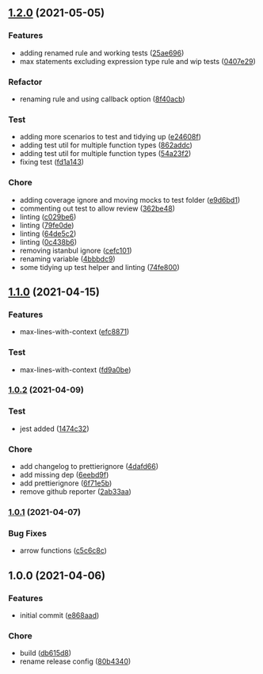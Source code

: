 ## [1.2.0](https://github.com/amirmohsen/flexverse-eslint-plugin-core/compare/v1.1.0...v1.2.0) (2021-05-05)


### Features

* adding renamed rule and working tests ([25ae696](https://github.com/amirmohsen/flexverse-eslint-plugin-core/commit/25ae696a8380c41928200576b6de0c02fd9d96c7))
* max statements excluding expression type rule and wip tests ([0407e29](https://github.com/amirmohsen/flexverse-eslint-plugin-core/commit/0407e2944c0e9342442a5e0daf7b327c8c6960a0))


### Refactor

* renaming rule and using callback option ([8f40acb](https://github.com/amirmohsen/flexverse-eslint-plugin-core/commit/8f40acb6c91134c4352dbc19e34e17778cde92a8))


### Test

* adding more scenarios to test and tidying up ([e24608f](https://github.com/amirmohsen/flexverse-eslint-plugin-core/commit/e24608f0d4a3db01d9c4fa028fe99f8a5ed566f2))
* adding test util for multiple function types ([862addc](https://github.com/amirmohsen/flexverse-eslint-plugin-core/commit/862addc4f977f132a72d5dacd46f063f52553283))
* adding test util for multiple function types ([54a23f2](https://github.com/amirmohsen/flexverse-eslint-plugin-core/commit/54a23f2d3072e9bc0107c96137b4fa0e58c3eb94))
* fixing test ([fd1a143](https://github.com/amirmohsen/flexverse-eslint-plugin-core/commit/fd1a14361fb1b5871a11226cb89e2aec47de5f34))


### Chore

* adding coverage ignore and moving mocks to test folder ([e9d6bd1](https://github.com/amirmohsen/flexverse-eslint-plugin-core/commit/e9d6bd10899bbe8659fcb84955a54e0ab2903516))
* commenting out test to allow review ([362be48](https://github.com/amirmohsen/flexverse-eslint-plugin-core/commit/362be489149b9b40bcb4a8a781dbbeecbe4ad9a3))
* linting ([c029be6](https://github.com/amirmohsen/flexverse-eslint-plugin-core/commit/c029be676be9ce5071ebbae36678cd322774f31c))
* linting ([79fe0de](https://github.com/amirmohsen/flexverse-eslint-plugin-core/commit/79fe0de70eb1563ef5e05a16ee02b865b39176b2))
* linting ([64de5c2](https://github.com/amirmohsen/flexverse-eslint-plugin-core/commit/64de5c273754a82bcaccf8bbb435095ebdf800ef))
* linting ([0c438b6](https://github.com/amirmohsen/flexverse-eslint-plugin-core/commit/0c438b6ef51aaecc7a75e3ab313b76f3313b9681))
* removing istanbul ignore ([cefc101](https://github.com/amirmohsen/flexverse-eslint-plugin-core/commit/cefc1013b63bdde08c3e6d2434f85d5280259115))
* renaming variable ([4bbbdc9](https://github.com/amirmohsen/flexverse-eslint-plugin-core/commit/4bbbdc91ac2cacf063f726f0c61786fbfc7577a2))
* some tidying up test helper and linting ([74fe800](https://github.com/amirmohsen/flexverse-eslint-plugin-core/commit/74fe80018ca6175ebd414ed38aa313b09520a8c8))

## [1.1.0](https://github.com/amirmohsen/flexverse-eslint-plugin-core/compare/v1.0.2...v1.1.0) (2021-04-15)


### Features

* max-lines-with-context ([efc8871](https://github.com/amirmohsen/flexverse-eslint-plugin-core/commit/efc8871143e7d2d358034eb8b4ae6c085ee17a87))


### Test

* max-lines-with-context ([fd9a0be](https://github.com/amirmohsen/flexverse-eslint-plugin-core/commit/fd9a0be7d116186495737e249faa3fc2c787876c))

### [1.0.2](https://github.com/amirmohsen/flexverse-eslint-plugin-core/compare/v1.0.1...v1.0.2) (2021-04-09)


### Test

* jest added ([1474c32](https://github.com/amirmohsen/flexverse-eslint-plugin-core/commit/1474c32797394caeeb8cac0d6fbf7893bba75e1e))


### Chore

* add changelog to prettierignore ([4dafd66](https://github.com/amirmohsen/flexverse-eslint-plugin-core/commit/4dafd66468aa6a70812d14703d697128d7c247c2))
* add missing dep ([6eebd9f](https://github.com/amirmohsen/flexverse-eslint-plugin-core/commit/6eebd9f7714db84a6823c92df9a1d391033a332b))
* add prettierignore ([6f71e5b](https://github.com/amirmohsen/flexverse-eslint-plugin-core/commit/6f71e5ba4291c353aa490b7fe7e5e3f075a3f1d3))
* remove github reporter ([2ab33aa](https://github.com/amirmohsen/flexverse-eslint-plugin-core/commit/2ab33aa6d5e5b4a635acf1db62d9e532c5cdb621))

### [1.0.1](https://github.com/amirmohsen/flexverse-eslint-plugin-core/compare/v1.0.0...v1.0.1) (2021-04-07)


### Bug Fixes

* arrow functions ([c5c6c8c](https://github.com/amirmohsen/flexverse-eslint-plugin-core/commit/c5c6c8ca390526d54ca604e3532511068567dd67))

## 1.0.0 (2021-04-06)

### Features

- initial commit ([e868aad](https://github.com/amirmohsen/flexverse-eslint-plugin-core/commit/e868aad95dc0df378a25ee63b9cbe58c66da5cca))

### Chore

- build ([db615d8](https://github.com/amirmohsen/flexverse-eslint-plugin-core/commit/db615d81459e86ebd2e7cab1b24de3ae34c10f0e))
- rename release config ([80b4340](https://github.com/amirmohsen/flexverse-eslint-plugin-core/commit/80b43406d8e8fef5650e661b75a6bea3e2e9eed5))
